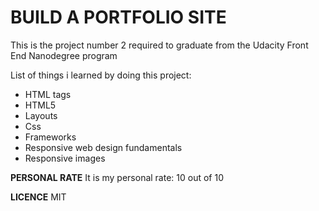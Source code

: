 # BUILD A PORTFOLIO SITE

This is the project number 2 required to graduate from the Udacity Front End Nanodegree program

List of things i learned by doing this project:

* HTML tags
* HTML5
* Layouts
* Css
* Frameworks
* Responsive web design fundamentals
* Responsive images

**PERSONAL RATE**
It is my personal rate:
10 out of 10

**LICENCE**
MIT
